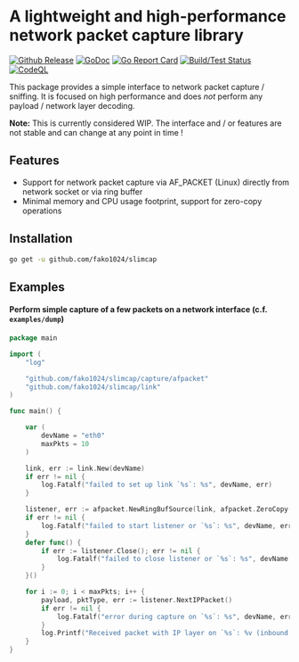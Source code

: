 # A lightweight and high-performance network packet capture library

[![Github Release](https://img.shields.io/github/release/fako1024/slimcap.svg)](https://github.com/fako1024/slimcap/releases)
[![GoDoc](https://godoc.org/github.com/fako1024/slimcap?status.svg)](https://godoc.org/github.com/fako1024/slimcap/)
[![Go Report Card](https://goreportcard.com/badge/github.com/fako1024/slimcap)](https://goreportcard.com/report/github.com/fako1024/slimcap)
[![Build/Test Status](https://github.com/fako1024/slimcap/workflows/Go/badge.svg)](https://github.com/fako1024/slimcap/actions?query=workflow%3AGo)
[![CodeQL](https://github.com/fako1024/slimcap/actions/workflows/codeql.yml/badge.svg)](https://github.com/fako1024/slimcap/actions/workflows/codeql.yml)

This package provides a simple interface to network packet capture / sniffing. It is focused on high performance and does *not* perform any payload / network layer decoding.

**Note:** This is currently considered WIP. The interface and / or features are not stable and can change at any point in time !

## Features
- Support for network packet capture via AF_PACKET (Linux) directly from network socket or via ring buffer
- Minimal memory and CPU usage footprint, support for zero-copy operations

## Installation
```bash
go get -u github.com/fako1024/slimcap
```

## Examples
#### Perform simple capture of a few packets on a network interface (c.f. `examples/dump`)
```go
package main

import (
	"log"

	"github.com/fako1024/slimcap/capture/afpacket"
	"github.com/fako1024/slimcap/link"
)

func main() {

	var (
		devName = "eth0"
		maxPkts = 10
	)

	link, err := link.New(devName)
	if err != nil {
		log.Fatalf("failed to set up link `%s`: %s", devName, err)
	}

	listener, err := afpacket.NewRingBufSource(link, afpacket.ZeroCopy(true))
	if err != nil {
		log.Fatalf("failed to start listener or `%s`: %s", devName, err)
	}
	defer func() {
		if err := listener.Close(); err != nil {
			log.Fatalf("failed to close listener or `%s`: %s", devName, err)
		}
	}()

	for i := 0; i < maxPkts; i++ {
		payload, pktType, err := listener.NextIPPacket()
		if err != nil {
			log.Fatalf("error during capture on `%s`: %s", devName, err)
		}
		log.Printf("Received packet with IP layer on `%s`: %v (inbound: %v)", devName, payload, pktType == 0)
	}
}
```
